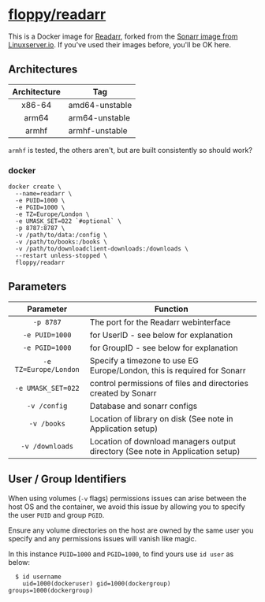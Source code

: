 # [floppy/readarr](https://github.com/floppy/docker-readarr)

This is a Docker image for [Readarr](https://github.com/Readarr/Readarr), forked from
the [Sonarr image from Linuxserver.io](https://github.com/linuxserver/docker-sonarr).
If you've used their images before, you'll be OK here.

## Architectures

| Architecture | Tag |
| :----: | --- |
| x86-64 | amd64-unstable |
| arm64 | arm64-unstable |
| armhf | armhf-unstable |

`armhf` is tested, the others aren't, but are built consistently so should work?

### docker

```
docker create \
  --name=readarr \
  -e PUID=1000 \
  -e PGID=1000 \
  -e TZ=Europe/London \
  -e UMASK_SET=022 `#optional` \
  -p 8787:8787 \
  -v /path/to/data:/config \
  -v /path/to/books:/books \
  -v /path/to/downloadclient-downloads:/downloads \
  --restart unless-stopped \
  floppy/readarr
```

## Parameters

| Parameter | Function |
| :----: | --- |
| `-p 8787` | The port for the Readarr webinterface |
| `-e PUID=1000` | for UserID - see below for explanation |
| `-e PGID=1000` | for GroupID - see below for explanation |
| `-e TZ=Europe/London` | Specify a timezone to use EG Europe/London, this is required for Sonarr |
| `-e UMASK_SET=022` | control permissions of files and directories created by Sonarr |
| `-v /config` | Database and sonarr configs |
| `-v /books` | Location of library on disk (See note in Application setup) |
| `-v /downloads` | Location of download managers output directory (See note in Application setup) |

## User / Group Identifiers

When using volumes (`-v` flags) permissions issues can arise between the host OS and the container, we avoid this issue by allowing you to specify the user `PUID` and group `PGID`.

Ensure any volume directories on the host are owned by the same user you specify and any permissions issues will vanish like magic.

In this instance `PUID=1000` and `PGID=1000`, to find yours use `id user` as below:

```
  $ id username
    uid=1000(dockeruser) gid=1000(dockergroup) groups=1000(dockergroup)
```
